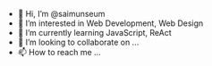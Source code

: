 - 👋 Hi, I’m @saimunseum
- 👀 I’m interested in Web Development, Web Design
- 🌱 I’m currently learning JavaScript, ReAct
- 💞️ I’m looking to collaborate on ...
- 📫 How to reach me ...

<!---
saimunseum/saimunseum is a ✨ special ✨ repository because its `README.md` (this file) appears on your GitHub profile.
You can click the Preview link to take a look at your changes.
--->
